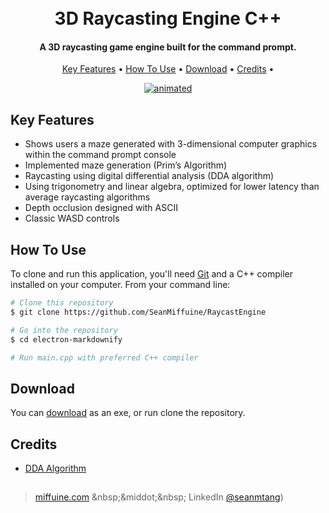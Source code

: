 
<h1 align="center">
  <br>
  3D Raycasting Engine C++
  <br>
</h1>

<h4 align="center">A 3D raycasting game engine built for the command prompt.</h4>

<p align="center">
  <a href="#key-features">Key Features</a> •
  <a href="#how-to-use">How To Use</a> •
  <a href="#download">Download</a> •
  <a href="#credits">Credits</a> •
</p>

<p align="center">
  <a href="https://www.youtube.com/watch?v=PIzmCK_Racg"><img src="raycasting.gif" alt="animated" /></a>
</p>

## Key Features

* Shows users a maze generated with 3-dimensional computer graphics within the command prompt console
* Implemented maze generation (Prim’s Algorithm)
* Raycasting using digital differential analysis (DDA algorithm)
* Using trigonometry and linear algebra, optimized for lower latency than average raycasting algorithms
* Depth occlusion designed with ASCII
* Classic WASD controls

## How To Use

To clone and run this application, you'll need [Git](https://git-scm.com) and a C++ compiler installed on your computer. From your command line:

```bash
# Clone this repository
$ git clone https://github.com/SeanMiffuine/RaycastEngine

# Go into the repository
$ cd electron-markdownify

# Run main.cpp with preferred C++ compiler
```

## Download

You can [download](runGame.exe) as an exe, or run clone the repository.

## Credits

- [DDA Algorithm](https://en.wikipedia.org/wiki/Digital_differential_analyzer_(graphics_algorithm))


##
> [miffuine.com]([https://www.amitmerchant.com](https://miffuine.com/)) &nbsp;&middot;&nbsp;
> LinkedIn [@seanmtang](https://www.linkedin.com/in/seanmtang/))

